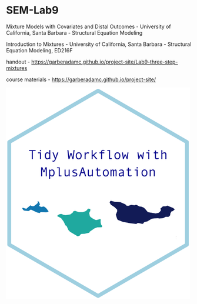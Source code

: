 # SEM-Lab9
Mixture Models with Covariates and Distal Outcomes - University of California, Santa Barbara - Structural Equation Modeling

Introduction to Mixtures - University of California, Santa Barbara - Structural Equation Modeling, ED216F

handout - https://garberadamc.github.io/project-site/Lab9-three-step-mixtures

course materials - https://garberadamc.github.io/project-site/

<img src="figures/tidy_workflow_hex.png" width="500">
